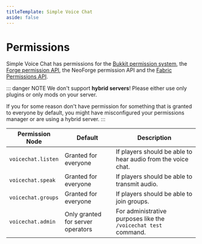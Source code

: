 ```yaml
---
titleTemplate: Simple Voice Chat
aside: false
---
```


# Permissions

Simple Voice Chat has permissions for the
[Bukkit permission system](https://bukkit.fandom.com/wiki/Understanding_Permissions),
the [Forge permission API](https://mcforge.readthedocs.io/en/1.12.x/utilities/permissionapi/),
the NeoForge permission API and the [Fabric Permissions API](https://github.com/lucko/fabric-permissions-api).

::: danger NOTE
We don't support **hybrid servers**! Please either use only plugins or only mods on your server.

If you for some reason don't have permission for something that is granted to everyone by default, you might have misconfigured your permissions manager or are using a hybrid server.
:::


| Permission Node    | Default                           | Description                                                     |
| ------------------ | --------------------------------- | --------------------------------------------------------------- |
| `voicechat.listen` | Granted for everyone              | If players should be able to hear audio from the voice chat.    |
| `voicechat.speak`  | Granted for everyone              | If players should be able to transmit audio.                    |
| `voicechat.groups` | Granted for everyone              | If players should be able to join groups.                       |
| `voicechat.admin`  | Only granted for server operators | For administrative purposes like the `/voicechat test` command. |
